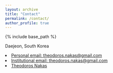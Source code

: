 ```yaml
---
layout: archive
title: "Contact"
permalink: /contact/
author_profile: true
---
```


{% include base_path %}

Daejeon, South Korea<br>

<li><a href="mailto:{{ theodoros.nakas@gmail.com }}"><i class="fa fa-fw fa-envelope-square" aria-hidden="true"></i> Personal email: theodoros.nakas@gmail.com </a></li>

<li><a href="mailto:{{ thnakas@ibs.re.kr }}"><i class="fa fa-fw fa-envelope-square" aria-hidden="true"></i> Institutional email: theodoros.nakas@gmail.com </a></li>

<li><a href="https://www.linkedin.com/in/{{ author.linkedin }}"><i class="fa fa-fw fa-linkedin-square" aria-hidden="true"></i> Theodoros Nakas</a></li>

<!-- <embed src="https://www.linkedin.com/in/mrsandeshbhat" width="650" height="1800" type='application/pdf'> -->